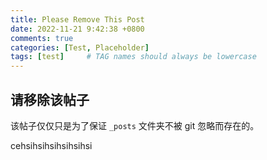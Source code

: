 ```yaml
---
title: Please Remove This Post
date: 2022-11-21 9:42:38 +0800
comments: true
categories: [Test, Placeholder]
tags: [test]     # TAG names should always be lowercase
---
```


## 请移除该帖子

该帖子仅仅只是为了保证 `_posts` 文件夹不被 git 忽略而存在的。

cehsihsihsihsihsihsi

